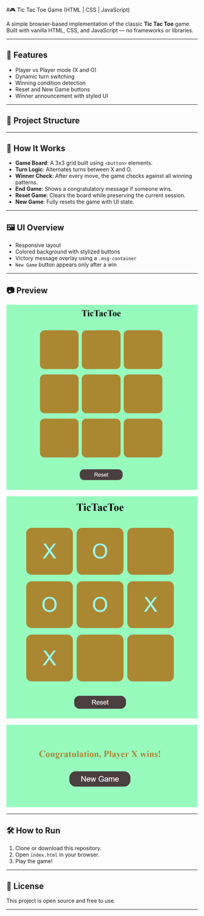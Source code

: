#🎮 Tic Tac Toe Game (HTML | CSS | JavaScript)

A simple browser-based implementation of the classic **Tic Tac Toe** game. Built with vanilla HTML, CSS, and JavaScript — no frameworks or libraries.

---

## 🚀 Features

- Player vs Player mode (X and O)
- Dynamic turn switching
- Winning condition detection
- Reset and New Game buttons
- Winner announcement with styled UI

---

## 📁 Project Structure


---

## 🧠 How It Works

- **Game Board**: A 3x3 grid built using `<button>` elements.
- **Turn Logic**: Alternates turns between X and O.
- **Winner Check**: After every move, the game checks against all winning patterns.
- **End Game**: Shows a congratulatory message if someone wins.
- **Reset Game**: Clears the board while preserving the current session.
- **New Game**: Fully resets the game with UI state.

---

## 🖼️ UI Overview

- Responsive layout
- Colored background with stylized buttons
- Victory message overlay using a `.msg-container`
- `New Game` button appears only after a win

---

## 📷 Preview

![alt text](image.png)

![alt text](image-2.png)

![alt text](image-3.png)

---

## 🛠️ How to Run

1. Clone or download this repository.
2. Open `index.html` in your browser.
3. Play the game!

---

## 📄 License

This project is open source and free to use.

---
